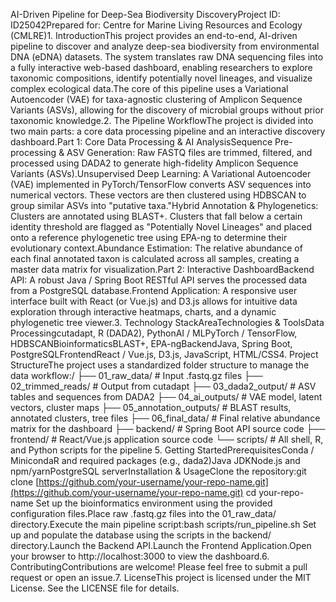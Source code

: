 AI-Driven Pipeline for Deep-Sea Biodiversity DiscoveryProject ID: ID25042Prepared for: Centre for Marine Living Resources and Ecology (CMLRE)1. IntroductionThis project provides an end-to-end, AI-driven pipeline to discover and analyze deep-sea biodiversity from environmental DNA (eDNA) datasets. The system translates raw DNA sequencing files into a fully interactive web-based dashboard, enabling researchers to explore taxonomic compositions, identify potentially novel lineages, and visualize complex ecological data.The core of this pipeline uses a Variational Autoencoder (VAE) for taxa-agnostic clustering of Amplicon Sequence Variants (ASVs), allowing for the discovery of microbial groups without prior taxonomic knowledge.2. The Pipeline WorkflowThe project is divided into two main parts: a core data processing pipeline and an interactive discovery dashboard.Part 1: Core Data Processing & AI AnalysisSequence Pre-processing & ASV Generation: Raw FASTQ files are trimmed, filtered, and processed using DADA2 to generate high-fidelity Amplicon Sequence Variants (ASVs).Unsupervised Deep Learning: A Variational Autoencoder (VAE) implemented in PyTorch/TensorFlow converts ASV sequences into numerical vectors. These vectors are then clustered using HDBSCAN to group similar ASVs into "putative taxa."Hybrid Annotation & Phylogenetics: Clusters are annotated using BLAST+. Clusters that fall below a certain identity threshold are flagged as "Potentially Novel Lineages" and placed onto a reference phylogenetic tree using EPA-ng to determine their evolutionary context.Abundance Estimation: The relative abundance of each final annotated taxon is calculated across all samples, creating a master data matrix for visualization.Part 2: Interactive DashboardBackend API: A robust Java / Spring Boot RESTful API serves the processed data from a PostgreSQL database.Frontend Application: A responsive user interface built with React (or Vue.js) and D3.js allows for intuitive data exploration through interactive heatmaps, charts, and a dynamic phylogenetic tree viewer.3. Technology StackAreaTechnologies & ToolsData Processingcutadapt, R (DADA2), PythonAI / MLPyTorch / TensorFlow, HDBSCANBioinformaticsBLAST+, EPA-ngBackendJava, Spring Boot, PostgreSQLFrontendReact / Vue.js, D3.js, JavaScript, HTML/CSS4. Project StructureThe project uses a standardized folder structure to manage the data workflow:/
├── 01_raw_data/              # Input .fastq.gz files
├── 02_trimmed_reads/         # Output from cutadapt
├── 03_dada2_output/          # ASV tables and sequences from DADA2
├── 04_ai_outputs/            # VAE model, latent vectors, cluster maps
├── 05_annotation_outputs/    # BLAST results, annotated clusters, tree files
├── 06_final_data/            # Final relative abundance matrix for the dashboard
├── backend/                  # Spring Boot API source code
├── frontend/                 # React/Vue.js application source code
└── scripts/                  # All shell, R, and Python scripts for the pipeline
5. Getting StartedPrerequisitesConda / MinicondaR and required packages (e.g., dada2)Java JDKNode.js and npm/yarnPostgreSQL serverInstallation & UsageClone the repository:git clone [https://github.com/your-username/your-repo-name.git](https://github.com/your-username/your-repo-name.git)
cd your-repo-name
Set up the bioinformatics environment using the provided configuration files.Place raw .fastq.gz files into the 01_raw_data/ directory.Execute the main pipeline script:bash scripts/run_pipeline.sh
Set up and populate the database using the scripts in the backend/ directory.Launch the Backend API.Launch the Frontend Application.Open your browser to http://localhost:3000 to view the dashboard.6. ContributingContributions are welcome! Please feel free to submit a pull request or open an issue.7. LicenseThis project is licensed under the MIT License. See the LICENSE file for details.